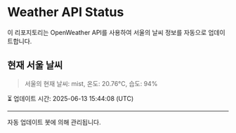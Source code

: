 
# Weather API Status

이 리포지토리는 OpenWeather API를 사용하여 서울의 날씨 정보를 자동으로 업데이트합니다.

## 현재 서울 날씨
> 서울의 현재 날씨: mist, 온도: 20.76°C, 습도: 94%

⏳ 업데이트 시간: 2025-06-13 15:44:08 (UTC)

---
자동 업데이트 봇에 의해 관리됩니다.
